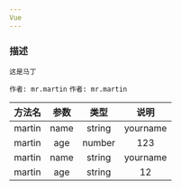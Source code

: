 ```yaml
---
Vue
---
```


### 描述
```
这是马丁
```

<code>作者: mr.martin</code>
<code>作者: mr.martin</code>

| 方法名 | 参数 | 类型 | 说明 |
|:---:|:---:|:---:|:---:|
| martin | name | string | yourname | 
| martin | age | number | 123 | 
| martin | name | string | yourname | 
| martin | age | string | 12 | 


